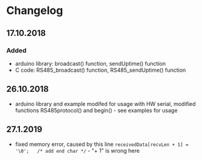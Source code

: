 # Changelog


## 17.10.2018
### Added
 * arduino library: broadcast() function, sendUptime() function
 * C code: RS485\_broadcast() function, RS485\_sendUptime() function

## 26.10.2018
 * arduino library and example modifed for usage with HW serial, modified functions RS485protocol() and begin() - see examples for usage

## 27.1.2019
 * fixed memory error, caused by this line `receivedData[recvLen + 1] = '\0';   /* add end char */` - "+ 1" is wrong here

